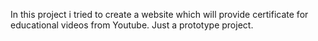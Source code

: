 In this project i tried to create a website which will provide certificate for educational videos from Youtube.
Just a prototype project.
